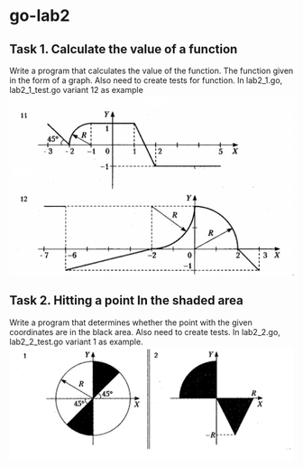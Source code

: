 # go-lab2

<h2>Task 1. Calculate the value of a function</h2>
Write a program that calculates the value of the function. The function given in the form of a graph.
Also need to create tests for function.
In lab2_1.go, lab2_1_test.go variant 12 as example

<img alt="Alt text" src="task1.png" title="Task" width="800"/>

<h2>Task 2. Hitting a point In the shaded area</h2>
Write a program that determines whether the point with the given coordinates are in the black area.
Also need to create tests.
In lab2_2.go, lab2_2_test.go variant 1 as example.

<img alt="Alt text" src="task2.png?raw=true" title="Task" width="800"/>
